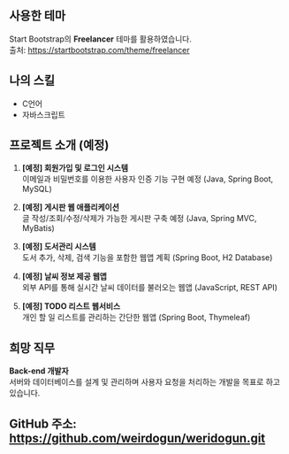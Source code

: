 ## 사용한 테마

Start Bootstrap의 **Freelancer** 테마를 활용하였습니다.  
출처: https://startbootstrap.com/theme/freelancer

## 나의 스킬

- C언어
- 자바스크립트

## 프로젝트 소개 (예정)

1. **[예정] 회원가입 및 로그인 시스템**  
   이메일과 비밀번호를 이용한 사용자 인증 기능 구현 예정 (Java, Spring Boot, MySQL)

2. **[예정] 게시판 웹 애플리케이션**  
   글 작성/조회/수정/삭제가 가능한 게시판 구축 예정 (Java, Spring MVC, MyBatis)

3. **[예정] 도서관리 시스템**  
   도서 추가, 삭제, 검색 기능을 포함한 웹앱 계획 (Spring Boot, H2 Database)

4. **[예정] 날씨 정보 제공 웹앱**  
   외부 API를 통해 실시간 날씨 데이터를 불러오는 웹앱 (JavaScript, REST API)

5. **[예정] TODO 리스트 웹서비스**  
   개인 할 일 리스트를 관리하는 간단한 웹앱 (Spring Boot, Thymeleaf)
   
## 희망 직무

**Back-end 개발자**  
서버와 데이터베이스를 설계 및 관리하며 사용자 요청을 처리하는 개발을 목표로 하고 있습니다.

 ## GitHub 주소: https://github.com/weirdogun/weridogun.git
